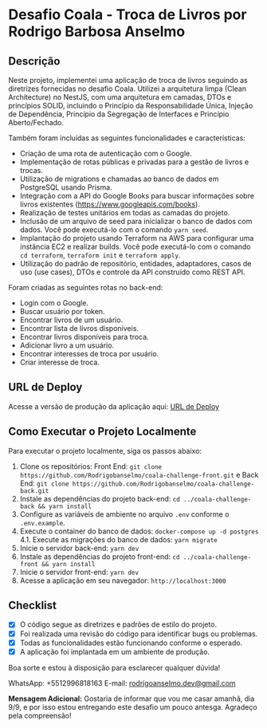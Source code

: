 # Desafio Coala - Troca de Livros por Rodrigo Barbosa Anselmo

## Descrição
Neste projeto, implementei uma aplicação de troca de livros seguindo as diretrizes fornecidas no desafio Coala. Utilizei a arquitetura limpa (Clean Architecture) no NestJS, com uma arquitetura em camadas, DTOs e princípios SOLID, incluindo o Princípio da Responsabilidade Única, Injeção de Dependência, Princípio da Segregação de Interfaces e Princípio Aberto/Fechado.

Também foram incluídas as seguintes funcionalidades e características:

- Criação de uma rota de autenticação com o Google.
- Implementação de rotas públicas e privadas para a gestão de livros e trocas.
- Utilização de migrations e chamadas ao banco de dados em PostgreSQL usando Prisma.
- Integração com a API do Google Books para buscar informações sobre livros existentes (https://www.googleapis.com/books).
- Realização de testes unitários em todas as camadas do projeto.
- Inclusão de um arquivo de seed para inicializar o banco de dados com dados. Você pode executá-lo com o comando `yarn seed`.
- Implantação do projeto usando Terraform na AWS para configurar uma instância EC2 e realizar builds. Você pode executá-lo com o comando `cd terraform`, `terraform init` e  `terraform apply`.
- Utilização do padrão de repositório, entidades, adaptadores, casos de uso (use cases), DTOs e controle da API construído como REST API.

Foram criadas as seguintes rotas no back-end:

- Login com o Google.
- Buscar usuário por token.
- Encontrar livros de um usuário.
- Encontrar lista de livros disponíveis.
- Encontrar livros disponíveis para troca.
- Adicionar livro a um usuário.
- Encontrar interesses de troca por usuário.
- Criar interesse de troca.

## URL de Deploy
Acesse a versão de produção da aplicação aqui: [URL de Deploy](https://coala-challenge-front.vercel.app)

## Como Executar o Projeto Localmente
Para executar o projeto localmente, siga os passos abaixo:

1. Clone os repositórios: Front End: `git clone https://github.com/Rodrigobanselmo/coala-challenge-front.git` e Back End: `git clone https://github.com/Rodrigobanselmo/coala-challenge-back.git`
2. Instale as dependências do projeto back-end: `cd ../coala-challenge-back && yarn install`
3. Configure as variáveis de ambiente no arquivo `.env` conforme o `.env.example`.
4. Execute o container do banco de dados: `docker-compose up -d postgres`
4.1. Execute as migrações do banco de dados: `yarn migrate`
5. Inicie o servidor back-end: `yarn dev`
6. Instale as dependências do projeto front-end: `cd ../coala-challenge-front && yarn install`
7. Inicie o servidor front-end: `yarn dev`
8. Acesse a aplicação em seu navegador: `http://localhost:3000`

## Checklist
- [x] O código segue as diretrizes e padrões de estilo do projeto.
- [x] Foi realizada uma revisão do código para identificar bugs ou problemas.
- [x] Todas as funcionalidades estão funcionando conforme o esperado.
- [x] A aplicação foi implantada em um ambiente de produção.

Boa sorte e estou à disposição para esclarecer qualquer dúvida!

WhatsApp: +5512996818163
E-mail: rodrigoanselmo.dev@gmail.com

**Mensagem Adicional:** 
Gostaria de informar que vou me casar amanhã, dia 9/9, e por isso estou entregando este desafio um pouco antesga. Agradeço pela compreensão!
